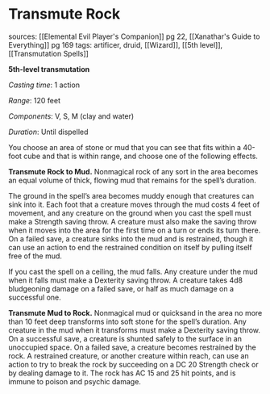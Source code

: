 # Transmute Rock
sources: [[Elemental Evil Player's Companion]] pg 22, [[Xanathar's Guide to Everything]] pg 169
tags: artificer, druid, [[Wizard]], [[5th level]], [[Transmutation Spells]]

**5th-level transmutation**

*Casting time*: 1 action

*Range*: 120 feet

*Components*: V, S, M (clay and water)

*Duration*: Until dispelled

You choose an area of stone or mud that you can see that fits within a 40-foot cube and that is within range, and choose one of the following effects.

**Transmute Rock to Mud.** Nonmagical rock of any sort in the area becomes an equal volume of thick, flowing mud that remains for the spell’s duration.

The ground in the spell’s area becomes muddy enough that creatures can sink into it. Each foot that a creature moves through the mud costs 4 feet of movement, and any creature on the ground when you cast the spell must make a Strength saving throw. A creature must also make the saving throw when it moves into the area for the first time on a turn or ends its turn there. On a failed save, a creature sinks into the mud and is restrained, though it can use an action to end the restrained condition on itself by pulling itself free of the mud.

If you cast the spell on a ceiling, the mud falls. Any creature under the mud when it falls must make a Dexterity saving throw. A creature takes 4d8 bludgeoning damage on a failed save, or half as much damage on a successful one.

**Transmute Mud to Rock.** Nonmagical mud or quicksand in the area no more than 10 feet deep transforms into soft stone for the spell’s duration. Any creature in the mud when it transforms must make a Dexterity saving throw. On a successful save, a creature is shunted safely to the surface in an unoccupied space. On a failed save, a creature becomes restrained by the rock. A restrained creature, or another creature within reach, can use an action to try to break the rock by succeeding on a DC 20 Strength check or by dealing damage to it. The rock has AC 15 and 25 hit points, and is immune to poison and psychic damage.
